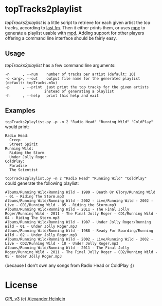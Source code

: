 # topTracks2playlist

*topTracks2playlist* is a little script to retrieve for each given artist the top tracks, according to [last.fm](http://www.last.fm). Then it either prints them, or uses [mpc](http://www.musicpd.org/clients/mpc/) to generate a playlist usable with [mpd](http://www.musicpd.org/). Adding support for other players offering a command line interface should be fairly easy.

## Usage

*topTracks2playlist* has a few command line arguments:

    -n      , --num    number of tracks per artist (default: 10)
    -o <arg>, --out    output file name for the generated playlist (default: topTracks.m3u)
    -p      , --print  just print the top tracks for the given artists
                      instead of generating a playlist
    -h      , --help   print this help and exit

## Examples

`topTracks2playlist.py -p -n 2 "Radio Head" "Running Wild" "ColdPlay"` would print:

    Radio Head:
      Creep
      Street Spirit
    Running Wild:
      Riding the Storm
      Under Jolly Roger
    ColdPlay:
      Paradise
      The Scientist

`topTracks2playlist.py -n 2 "Radio Head" "Running Wild" "ColdPlay"` could generate the following playlist:

    Albums/Running Wild/Running Wild - 1989 - Death Or Glory/Running Wild - 01 - Riding The Storm.mp3
    Albums/Running Wild/Running Wild - 2002 - Live/Running Wild - 2002 - Live - CD1/Running Wild - 05 - Riding the Storm.mp3
    Albums/Running Wild/Running Wild - 2011 - The Final Jolly Roger/Running Wild - 2011 - The Final Jolly Roger - CD1/Running Wild - 04 - Riding The Storm.mp3
    Albums/Running Wild/Running Wild - 1987 - Under Jolly Roger/Running Wild - 01 - Under Jolly Roger.mp3
    Albums/Running Wild/Running Wild - 1988 - Ready For Boarding/Running Wild - 02 - Under Jolly Roger.mp3
    Albums/Running Wild/Running Wild - 2002 - Live/Running Wild - 2002 - Live - CD2/Running Wild - 10 - Under Jolly Roger.mp3
    Albums/Running Wild/Running Wild - 2011 - The Final Jolly Roger/Running Wild - 2011 - The Final Jolly Roger - CD2/Running Wild - 05 - Under Jolly Roger.mp3

(because I don't own any songs from Radio Head or ColdPlay ;))



# License   
[GPL v3](http://www.gnu.org/licenses/gpl.html)
(c) [Alexander Heinlein](http://choerbaert.org)
